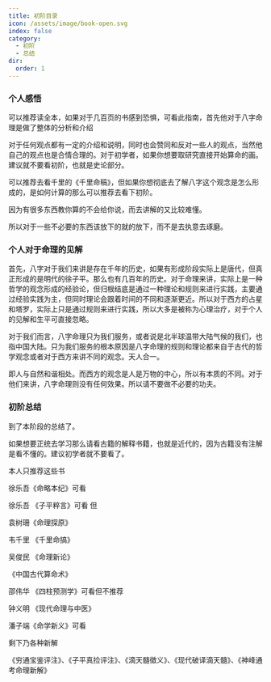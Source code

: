 ```yaml
---
title: 初阶目录
icon: /assets/image/book-open.svg
index: false
category:
  - 初阶
  - 总结
dir:
  order: 1
---
```


### 个人感悟

可以推荐读全本，如果对于几百页的书感到恐惧，可看此指南，首先他对于八字命理是做了整体的分析和介绍

对于任何观点都有一定的介绍和说明，同时也会赞同和反对一些人的观点，当然他自己的观点也是合情合理的。对于初学者，如果你想要取研究直接开始算命的画。建议就不要看初阶，也就是史论部分。

可以推荐去看千里的《千里命稿》，但如果你想彻底去了解八字这个观念是怎么形成的，是如何计算的那么可以推荐去看下初阶。

因为有很多东西教你算的不会给你说，而去讲解的又比较难懂。

所以对于一些不必要的东西该放下的就的放下，而不是去执意去琢磨。



### 个人对于命理的见解

首先，八字对于我们来讲是存在千年的历史，如果有形成阶段实际上是唐代，但真正形成的是明代的徐子平。那么也有几百年的历史。对于命理来讲，实际上是一种哲学的观念形成的经验论，但归根结底是通过一种理论和规则来进行实践，主要通过经验实践为主，但同时理论会跟着时间的不同和逐渐更近。所以对于西方的占星和塔罗，实际上只是通过规则来进行实践，所以大多是被称为心理治疗，对于个人的见解和生平可直接忽略。

对于我们而言，八字命理只为我们服务，或者说是北半球温带大陆气候的我们，也指中国大陆。只为我们服务的根本原因是八字命理的规则和理论都来自于古代的哲学观念或者对于西方来讲不同的观念。天人合一。

即人与自然和谐相处。而西方的观念是人是万物的中心，所以有本质的不同。对于他们来讲，八字命理则没有任何效果。所以请不要做不必要的功夫。

### 初阶总结

到了本阶段的总结了。

如果想要正统去学习那么请看古籍的解释书籍，也就是近代的，因为古籍没有注解是看不懂的。建议初学者就不要看了。

本人只推荐这些书

徐乐吾《命略本纪》可看 

徐乐吾 《子平粹言》可看 但

袁树珊《命理探原》

韦千里 《千里命搞》

吴俊民 《命理新论》

《中国古代算命术》

邵伟华 《四柱预测学》可看但不推荐 

钟义明 《现代命理与中医》

潘子端《命学新义》可看

剩下乃各种新解

《穷通宝鉴评注》、《子平真捡评注》、《滴天髓徵义》、《现代破译滴天髓》、《神峰通考命理新解》
